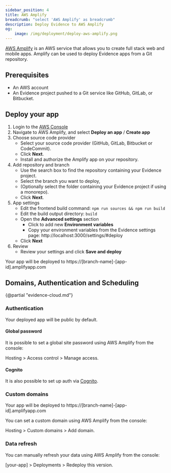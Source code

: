 ```yaml
---
sidebar_position: 4
title: AWS Amplify
breadcrumb: "select 'AWS Amplify' as breadcrumb"
description: Deploy Evidence to AWS Amplify
og:
    image: /img/deployment/deploy-aws-amplify.png
---
```


[AWS Amplify](https://aws.amazon.com/amplify/) is an AWS service that allows you to create full stack web and mobile apps. Amplify can be used to deploy Evidence apps from a Git repository.

## Prerequisites

- An AWS account
- An Evidence project pushed to a Git service like GitHub, GitLab, or Bitbucket.

## Deploy your app

1. Login to the [AWS Console](https://console.aws.amazon.com/)
2. Navigate to AWS Amplify, and select **Deploy an app** / **Create app**
3. Choose source code provider
    - Select your source code provider (GitHub, GitLab, Bitbucket or CodeCommit). 
    - Click **Next**.
    - Install and authorize the Amplify app on your repository.
4. Add repository and branch
    - Use the search box to find the repository containing your Evidence project.
    - Select the branch you want to deploy, 
    - (Optionally select the folder containing your Evidence project if using a monorepo). 
    - Click **Next**.
5. App settings
    - Edit the frontend build command: `npm run sources && npm run build`
    - Edit the build output directory: `build`
    - Open the **Advanced settings** section
        - Click to add new **Environment variables**
        - Copy your environment variables from the Evidence settings page: http://localhost:3000/settings/#deploy
    - Click **Next**
6. Review
    - Review your settings and click **Save and deploy**

Your app will be deployed to https://[branch-name]-[app-id].amplifyapp.com

## Domains, Authentication and Scheduling

{@partial "evidence-cloud.md"}

### Authentication

Your deployed app will be public by default. 

#### Global password

It is possible to set a global site password using AWS Amplify from the console:

Hosting > Access control > Manage access.

#### Cognito

It is also possible to set up auth via [Cognito](https://docs.amplify.aws/react/build-a-backend/auth/).

### Custom domains

Your app will be deployed to https://[branch-name]-[app-id].amplifyapp.com

You can set a custom domain using AWS Amplify from the console:

Hosting > Custom domains > Add domain.

### Data refresh

You can manually refresh your data using AWS Amplify from the console:

[your-app] > Deployments > Redeploy this version.
